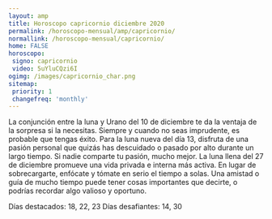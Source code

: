 ```yaml
---
layout: amp
title: Horoscopo capricornio diciembre 2020 
permalink: /horoscopo-mensual/amp/capricornio/
normallink: /horoscopo-mensual/capricornio/
home: FALSE
horoscopo:
 signo: capricornio
 video: 5uYluCQzi6I
ogimg: /images/capricornio_char.png
sitemap:
 priority: 1
 changefreq: 'monthly'
---
```



La conjunción entre la luna y Urano del 10 de diciembre te da la ventaja de la sorpresa si la necesitas. Siempre y cuando no seas imprudente, es probable que tengas éxito. Para la luna nueva del día 13, disfruta de una pasión personal que quizás has descuidado o pasado por alto durante un largo tiempo. Si nadie comparte tu pasión, mucho mejor. La luna llena del 27 de diciembre promueve una vida privada e interna más activa. En lugar de sobrecargarte, enfócate y tómate en serio el tiempo a solas. Una amistad o guía de mucho tiempo puede tener cosas importantes que decirte, o podrías recordar algo valioso y oportuno. 

Días destacados: 18, 22, 23
Días desafiantes: 14, 30</div>